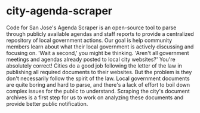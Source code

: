 # city-agenda-scraper

Code for San Jose's Agenda Scraper is an open-source tool to parse through publicly available agendas and staff reports to provide a centralized repository of local government actions. Our goal is help community members learn about what their local government is actively discussing and focusing on. 
'Wait a second,' you might be thinking. 'Aren't all government meetings and agendas already posted to local city websites?' 
You're absolutely correct! Cities do a good job following the letter of the law in publishing all required documents to their websites. But the problem is they don't necessarily follow the spirit of the law. Local government documents are quite boring and hard to parse, and there's a lack of effort to boil down complex issues for the public to understand. 
Scraping the city's document archives is a first step for us to work on analyzing these documents and provide better public notification.  

